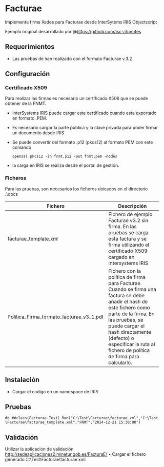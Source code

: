 # Facturae
Implementa firma Xades para Facturae desde InterSytems IRIS Objectscript

Ejemplo original desarrollado por @https://github.com/isc-afuentes

## Requerimientos

* Las pruebas de han realizado con el formato Facturae v.3.2

## Configuración

### Certificado X509

Para realizar las firmas  es necesario un certificado X509 que se puede obtener de la FNMT. 

* InterSystems IRIS puede cargar este certificado cuando esta exportado en formato .PEM. 

* Es necesario cargar la parte publica y la clave privada para poder firmar un documento desde IRIS

* Se puede convertir del formato .p12 (pkcs12) al formato PEM con este comando

  ```
  openssl pkcs12 -in fnmt.p12 -out fnmt.pem -nodes
  ```

* la carga en IRIS se realiza desde el portal de gestión.

### Ficheros

Para las pruebas, son necesarios los ficheros ubicados en el directorio .\docs

| Fichero                                  | Descripción                                                  |
| ---------------------------------------- | ------------------------------------------------------------ |
| facturae_template.xml                    | Fichero de ejemplo Facturae v3.2 sin firma. En las pruebas se carga esta factura y se firma utilizando el certificado X509 cargado en Intersystems IRIS |
| Politica_Firma_formato_facturae_v3_1.pdf | Fichero con la política de firma para Facturae. Cuando se firma una factura se debe añadir el hash de este fichero como parte de la firma. En las pruebas, se puede cargar el hash directamente (defecto) o especificar la ruta al fichero de política de firma para calcularlo. |



## Instalación

* Cargar el codigo en un namespace de IRIS

## Pruebas

````Validación
do ##class(Facturae.Test).Run("C:\Test\Facturae\facturae.xml","C:\Test
\Facturae\facturae_template.xml","FNMT","2014‐12‐21 15:30:00")
````



## Validación

Utilizar la aplicación de validación http://sedeaplicaciones2.minetur.gob.es/FacturaE/
• Cargar el fichero generado C:\Test\Facturae\facturae.xml
